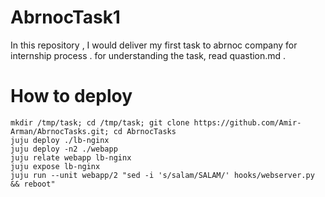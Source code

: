 # AbrnocTask1
In this repository , I would deliver my first task to abrnoc company for internship process .
for understanding the task, read quastion.md .

# How to deploy
```
mkdir /tmp/task; cd /tmp/task; git clone https://github.com/Amir-Arman/AbrnocTasks.git; cd AbrnocTasks
juju deploy ./lb-nginx
juju deploy -n2 ./webapp
juju relate webapp lb-nginx
juju expose lb-nginx
juju run --unit webapp/2 "sed -i 's/salam/SALAM/' hooks/webserver.py && reboot"
```
